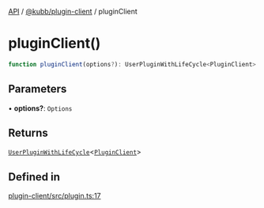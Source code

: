 [API](../../../packages.md) / [@kubb/plugin-client](../index.md) / pluginClient

# pluginClient()

```ts
function pluginClient(options?): UserPluginWithLifeCycle<PluginClient>
```

## Parameters

• **options?**: `Options`

## Returns

[`UserPluginWithLifeCycle`](../../core/type-aliases/UserPluginWithLifeCycle.md)\<[`PluginClient`](../type-aliases/PluginClient.md)\>

## Defined in

[plugin-client/src/plugin.ts:17](https://github.com/kubb-project/kubb/blob/7f30045af96d8c89b6cda0a30f7535f095a0cb45/packages/plugin-client/src/plugin.ts#L17)

